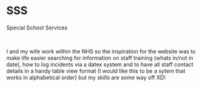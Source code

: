 # SSS
Special School Services
<!-- Thsi is my first project currently only using html and css-->
<br>
<p>I and my wife work within the NHS so the inspiration for the website was to make life easier searching for information on staff training (whats in/not in date),
  how to log incidents via a datex system and to have all staff contact details in a handy table view format (I would like this to be a sytem that works in alphabetical order)
  but my skills are some way off XD! <p>
  
  
